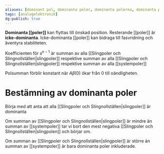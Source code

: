 ```yaml
---
aliases: [dominant pol, dominanta poler, dominanta polerna, dominanta polen, icke-dominant pol, icke-dominanta poler, icke-dominanta polerna, icke-dominanta polen, icke-dominant pol,]
tags: [analogelektronik]
dg-publish: true
---
```



**Dominanta [[poler]]** kan flyttas till önskad position. Resterande [[poler]] är **icke-dominanta**. Icke-dominanta [[poler]] kan bidraga till fasvridning och äventyra stabiliteten.

Koefficienten för $s^{n-1}$ är summan av alla [[Slingpoler och Slingnollställen|slingpoler]] respektive summan av alla [[Slingpoler och Slingnollställen|slingpoler]] respektive summan av alla [[systempoler]]

Polsumman förblir konstant när $A \beta(0)$ ökar från 0 till oändligheten.

# Bestämning av dominanta poler
Börja med att anta att alla [[Slingpoler och Slingnollställen|slingpoler]] är dominanta

Om summan av [[Slingpoler och Slingnollställen|slingpoler]] är mindre än summan av [[systempoler]] tar vi bort den mest negativa [[Slingpoler och Slingnollställen|slingpolen]] och börjar om.

Om summan av [[Slingpoler och Slingnollställen|slingpoler]] är större än summan av [[systempoler]] är bara dominanta poler inkluderade. 
